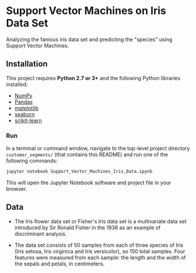 # Support Vector Machines on Iris Data Set

Analyzing the famous iris data set and predicting the "species" using Support Vector Machines.

## Installation

This project requires **Python 2.7 or 3+** and the following Python libraries installed:

- [NumPy](http://www.numpy.org/)
- [Pandas](http://pandas.pydata.org)
- [matplotlib](http://matplotlib.org/)
- [seaborn](https://seaborn.pydata.org/)
- [scikit-learn](http://scikit-learn.org/stable/)


### Run

In a terminal or command window, navigate to the top-level project directory `customer_segments/` (that contains this README) and run one of the following commands:

 ```bash
jupyter notebook Support_Vector_Machines_Iris_Data.ipynb
```

This will open the Jupyter Notebook software and project file in your browser.



## Data

- The Iris flower data set or Fisher's Iris data set is a multivariate data set introduced by Sir Ronald Fisher in the 1936 as an example of discriminant analysis.

- The data set consists of 50 samples from each of three species of Iris (Iris setosa, Iris virginica and Iris versicolor), so 150 total samples. Four features were measured from each sample: the length and the width of the sepals and petals, in centimeters.


